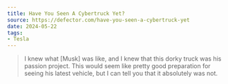 ```yaml
---
title: Have You Seen A Cybertruck Yet?
source: https://defector.com/have-you-seen-a-cybertruck-yet
date: 2024-05-22
tags:
- Tesla
---
```


> I knew what [Musk] was like, and I knew that this dorky truck was his passion project. This would seem like pretty good preparation for seeing his latest vehicle, but I can tell you that it absolutely was not.
